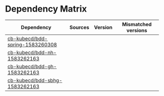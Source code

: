 # Dependency Matrix

Dependency | Sources | Version | Mismatched versions
---------- | ------- | ------- | -------------------
[cb-kubecd/bdd-spring-1583260308](https://github.com/cb-kubecd/bdd-spring-1583260308.git) |  | []() | 
[cb-kubecd/bdd-nh-1583262163](https://github.com/cb-kubecd/bdd-nh-1583262163.git) |  | []() | 
[cb-kubecd/bdd-gh-1583262163](https://github.com/cb-kubecd/bdd-gh-1583262163.git) |  | []() | 
[cb-kubecd/bdd-sbhg-1583262163](https://github.com/cb-kubecd/bdd-sbhg-1583262163.git) |  | []() | 
